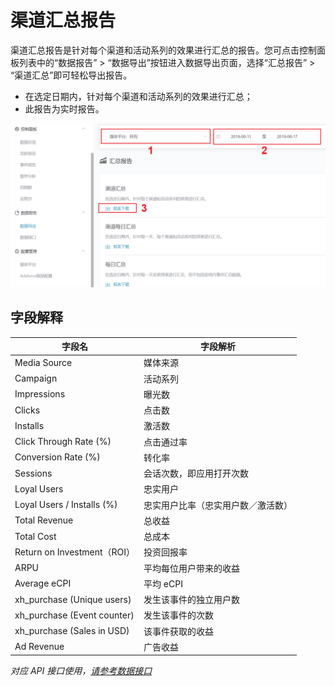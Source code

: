 # 渠道汇总报告

渠道汇总报告是针对每个渠道和活动系列的效果进行汇总的报告。您可点击控制面板列表中的“数据报告” > “数据导出”按钮进入数据导出页面，选择“汇总报告” > “渠道汇总”即可轻松导出报告。

- 在选定日期内，针对每个渠道和活动系列的效果进行汇总；
- 此报告为实时报告。

![media-source-report](media-source-report.png)



## 字段解释

| 字段名                      | 字段解析                           |
| --------------------------- | ---------------------------------- |
| Media Source                | 媒体来源                           |
| Campaign                    | 活动系列                           |
| Impressions                 | 曝光数                             |
| Clicks                      | 点击数                             |
| Installs                    | 激活数                             |
| Click Through Rate (%)      | 点击通过率                         |
| Conversion Rate (%)         | 转化率                             |
| Sessions                    | 会话次数，即应用打开次数           |
| Loyal Users                 | 忠实用户                           |
| Loyal Users / Installs (%)  | 忠实用户比率（忠实用户数／激活数） |
| Total Revenue               | 总收益                             |
| Total Cost                  | 总成本                             |
| Return on Investment（ROI） | 投资回报率                         |
| ARPU                        | 平均每位用户带来的收益             |
| Average eCPI                | 平均 eCPI                          |
| xh_purchase (Unique users)  | 发生该事件的独立用户数             |
| xh_purchase (Event counter) | 发生该事件的次数                   |
| xh_purchase (Sales in USD)  | 该事件获取的收益                   |
| Ad Revenue                  | 广告收益                           |



*对应 API 接口使用，[请参考数据接口](../../../APIs/README.md)*

